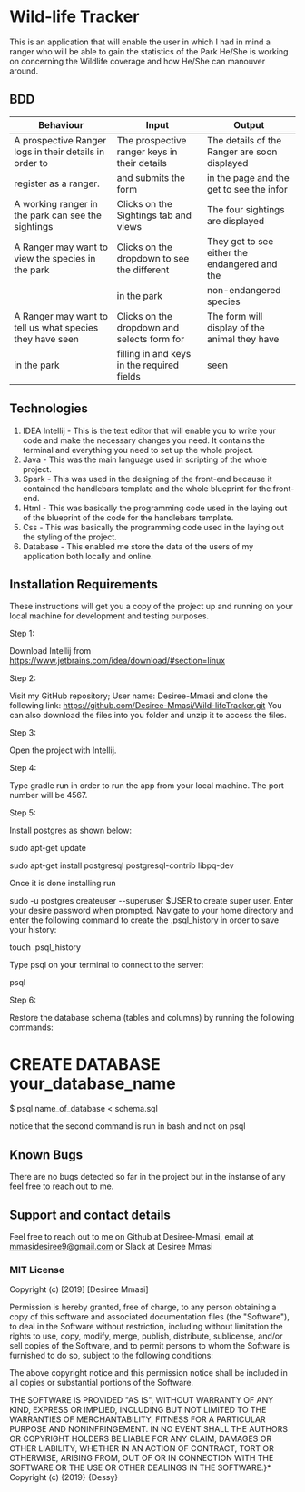 # Wild-life Tracker
 This is an application that will enable the user in which I had in mind a ranger who will be able to gain the statistics of the Park He/She is working on concerning the Wildlife coverage and how He/She can manouver around.

## BDD

| Behaviour                                              | Input                                         | Output                                       |
|--------------------------------------------------------|-----------------------------------------------|----------------------------------------------|
| A prospective Ranger logs in their details in order to | The prospective ranger keys in their details  | The details of the Ranger are soon displayed |
| register as a ranger.                                  | and submits the form                          | in the page and the get to see the infor     |
| A working ranger in the park can see the sightings     | Clicks on the Sightings tab and views         | The four sightings are displayed             |
| A Ranger may want to view the species in the park      | Clicks on the dropdown to see the different   | They get to see either the endangered and the|
|                                                        | in the park                                   |  non-endangered species                      |
|A Ranger may want to tell us what species they have seen| Clicks on the dropdown and selects form for   | The form will display of the animal they have|
| in the park                                            | filling in and keys in the required fields    |  seen                                        |
                                     


## Technologies

1. IDEA Intellij - This is the text editor that will enable you to write your code and make the necessary changes you need. It contains the terminal and everything you need to set up the whole project.
2. Java -  This was the main language used in scripting of the whole project.
3. Spark -  This was used in the designing of the front-end because it contained the handlebars template and the whole blueprint for the front-end.
4. Html - This was basically the programming code used in the laying out of the blueprint of the code for the handlebars template.
5. Css -  This was basically the programming code used in the laying out the styling of the project.
6. Database - This enabled me store the data of the users of my application both locally and online.

## Installation Requirements
These instructions will get you a copy of the project up and running on your local machine for development and testing purposes.

Step 1:

Download Intellij from https://www.jetbrains.com/idea/download/#section=linux

Step 2:

Visit my GitHub repository; User name: Desiree-Mmasi and clone the following link: https://github.com/Desiree-Mmasi/Wild-lifeTracker.git You can also download the files into you folder and unzip it to access the files.

Step 3:

Open the project with Intellij.

Step 4:

Type gradle run in order to run the app from your local machine. The port number will be 4567.

Step 5:

Install postgres as shown below:

sudo apt-get update

sudo apt-get install postgresql postgresql-contrib libpq-dev

Once it is done installing run

sudo -u postgres createuser --superuser $USER
to create super user. Enter your desire password when prompted. Navigate to your home directory and enter the following command to create the .psql_history in order to save your history:

touch .psql_history

Type psql on your terminal to connect to the server:

psql

Step 6:

Restore the database schema (tables and columns) by running the following commands:

# CREATE DATABASE your_database_name

$ psql name_of_database < schema.sql

notice that the second command is run in bash and not on psql

## Known Bugs
There are no bugs detected so far in the project but in the instanse of any feel free to reach out to me.


## Support and contact details
Feel free to reach out to me on Github at Desiree-Mmasi, email at mmasidesiree9@gmail.com or Slack at Desiree Mmasi 
### MIT License


Copyright (c) [2019] [Desiree Mmasi]

Permission is hereby granted, free of charge, to any person obtaining a copy of this software and associated documentation files (the "Software"), to deal in the Software without restriction, including without limitation the rights to use, copy, modify, merge, publish, distribute, sublicense, and/or sell copies of the Software, and to permit persons to whom the Software is furnished to do so, subject to the following conditions:

The above copyright notice and this permission notice shall be included in all copies or substantial portions of the Software.

THE SOFTWARE IS PROVIDED "AS IS", WITHOUT WARRANTY OF ANY KIND, EXPRESS OR IMPLIED, INCLUDING BUT NOT LIMITED TO THE WARRANTIES OF MERCHANTABILITY, FITNESS FOR A PARTICULAR PURPOSE AND NONINFRINGEMENT. IN NO EVENT SHALL THE AUTHORS OR COPYRIGHT HOLDERS BE LIABLE FOR ANY CLAIM, DAMAGES OR OTHER LIABILITY, WHETHER IN AN ACTION OF CONTRACT, TORT OR OTHERWISE, ARISING FROM, OUT OF OR IN CONNECTION WITH THE SOFTWARE OR THE USE OR OTHER DEALINGS IN THE SOFTWARE.}* Copyright (c) {2019} {Dessy}

